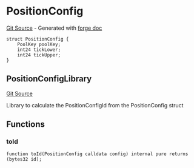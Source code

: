 # PositionConfig
[Git Source](https://github.com/uniswap/v4-periphery/blob/ea2bf2e1ba6863bb809fc2ff791744f308c4a26d/src/libraries/PositionConfig.sol) - Generated with [forge doc](https://book.getfoundry.sh/reference/forge/forge-doc)


```solidity
struct PositionConfig {
    PoolKey poolKey;
    int24 tickLower;
    int24 tickUpper;
}
```

## PositionConfigLibrary
[Git Source](https://github.com/uniswap/v4-periphery/blob/ea2bf2e1ba6863bb809fc2ff791744f308c4a26d/src/libraries/PositionConfig.sol)

Library to calculate the PositionConfigId from the PositionConfig struct


## Functions
### toId


```solidity
function toId(PositionConfig calldata config) internal pure returns (bytes32 id);
```

